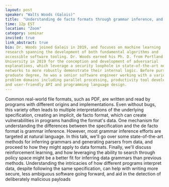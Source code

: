 ```yaml
---
layout: post
speaker: "Walts Woods (Galois)"
title:  "Understanding de facto formats through grammar inference, and why reinforcement learning might help"
time: 12p EST
location: "Zoom"
category: seminar
invited: true
link_abstract: true
bio: Dr. Woods joined Galois in 2019, and focuses on machine learning
research spanning the development of both fundamental algorithms and
accessible software tooling. Dr. Woods earned his Ph. D. from Portland State
University in 2019 for the conception and development of adversarial
explanations, which leverage a security loophole in state-of-the-art neural
networks to more robustly demonstrate their internal logic. Before pursuing a
graduate degree, he was a senior software engineer working with a variety of
problem domains including parallel processing, productivity tool development,
and user-friendly API and programming language design.
---
```

Common real-world file formats, such as PDF, are written and read by programs with different origins and implementations. Even without bugs, this variety often leads to multiple interpretations of the underlying specification, creating an implicit, de facto format, which can create vulnerabilities in programs handling the format's data. One mechanism for understanding the differences between the specification and the de facto format is grammar inference. However, most grammar inference efforts are targeted at natural language. In this talk, we'll go over some state-of-the-art methods for inferring grammars and generating parsers from data, and proceed to how they might apply to data formats. Finally, we'll discuss reinforcement learning, and how leveraging the ability to search through policy space might be a better fit for inferring data grammars than previous methods. Understanding the intricacies of how different programs interpret data, despite following the same specification, can help with writing more secure, less ambiguous software going forward, and aid in the detection of deliberately malicious payloads
